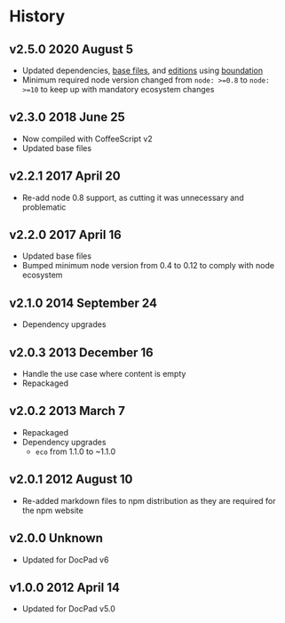 # History

## v2.5.0 2020 August 5

-   Updated dependencies, [base files](https://github.com/bevry/base), and [editions](https://editions.bevry.me) using [boundation](https://github.com/bevry/boundation)
-   Minimum required node version changed from `node: >=0.8` to `node: >=10` to keep up with mandatory ecosystem changes

## v2.3.0 2018 June 25

-   Now compiled with CoffeeScript v2
-   Updated base files

## v2.2.1 2017 April 20

-   Re-add node 0.8 support, as cutting it was unnecessary and problematic

## v2.2.0 2017 April 16

-   Updated base files
-   Bumped minimum node version from 0.4 to 0.12 to comply with node ecosystem

## v2.1.0 2014 September 24

-   Dependency upgrades

## v2.0.3 2013 December 16

-   Handle the use case where content is empty
-   Repackaged

## v2.0.2 2013 March 7

-   Repackaged
-   Dependency upgrades
    -   `eco` from 1.1.0 to ~1.1.0

## v2.0.1 2012 August 10

-   Re-added markdown files to npm distribution as they are required for the npm website

## v2.0.0 Unknown

-   Updated for DocPad v6

## v1.0.0 2012 April 14

-   Updated for DocPad v5.0
